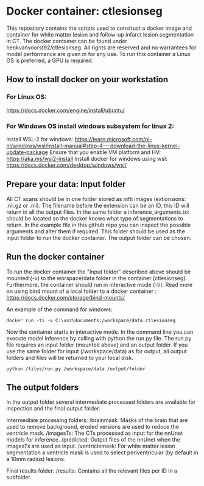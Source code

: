 # Docker container: ctlesionseg
This repository contains the scripts used to construct a docker image and container for white matter lesion and follow-up infarct lesion segmentation in CT. The docker container can be found under henkvanvoorst92/ctlesionseg. All rights are reserved and no warrantees for model performance are given in for any use. To run this container a Linux OS is preferred, a GPU is required.

## How to install docker on your workstation
### For Linux OS:
https://docs.docker.com/engine/install/ubuntu/

### For Windows OS install windows subsystem for linux 2: 
Install WSL-2 for windows: https://learn.microsoft.com/nl-nl/windows/wsl/install-manual#step-4---download-the-linux-kernel-update-package
Ensure that you enable VM platform and HV: https://aka.ms/wsl2-install
Install docker for windows using wsl: https://docs.docker.com/desktop/windows/wsl/

## Prepare your data: Input folder
All CT scans should be in one folder stored as nifti images (extionsions: .nii.gz or .nii). The filename before the extension can be an ID, this ID will return in all the output files. In the same folder a inference_arguments.txt should be located so the docker knows what type of segmentations to return. In the example file in this github repo you can inspect the possible arguments and alter them if required. This folder should be used as the input folder to run the docker container. The output folder can be chosen.

## Run the docker container
To run the docker container the "Input folder" described above should be mounted (-v) to the worspace/data folder in the container (ctlesionseg). Furthermore, the container should run in interactive mode (-ti). 
Read more on using bind mount of a local folder to a docker container :  https://docs.docker.com/storage/bind-mounts/

An example of the command for windows:

```
docker run -ti -v C:\usr\documents:/workspace/data ctlesionseg
```

Now the container starts in interactive mode. In the command line you can execute model inference by calling with python the run.py file. The run.py file requires an input folder (mounted above) and an output folder. If you use the same folder for input (/workspace/data) as for output, all output folders and files will be returned to your local disk.

```
python /files/run.py /workspace/data /output/folder
```

## The output folders
In the output folder several intermediate processed folders are available for inspection and the final output folder. 

Intermediate processing folders:
/brainmask: Masks of the brain that are used to remove background, eroded versions are used to reduce the ventricle mask.
/imagesTs: The CTs processed as input for the nnUnet models for inference.
/predicted: Output files of the nnUnet when the imagesTs are used as input.
/ventriclemask: For white matter lesion segmentation a ventricle mask is used to select periventricular (by default in a 10mm radius) lesions.

Final results folder:
/results: Contains all the relevant files per ID in a subfolder. 



